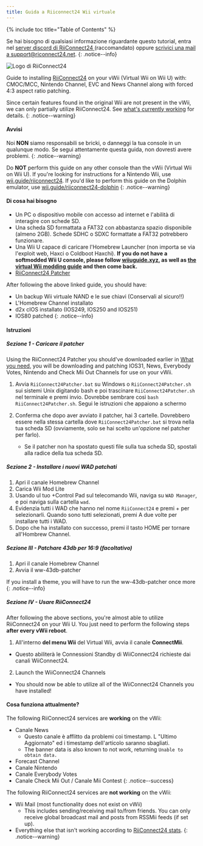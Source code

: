 ```yaml
---
title: Guida a Riiconnect24 Wii virtuale
---
```


{% include toc title="Table of Contents" %}

Se hai bisogno di qualsiasi informazione riguardante questo tutorial, entra nel [server discord di RiiConnect24 ](https://discord.gg/rc24)(raccomandato) oppure [scrivici una mail a support@riconnect24.net](mailto:support@riiconnect24.net).
{: .notice--info}

![Logo di RiiConnect24](/images/WiiRC24Logo.jpg)

Guide to installing [RiiConnect24](https://rc24.xyz) on your vWii (Virtual Wii on Wii U) with: CMOC/MCC, Nintendo Channel, EVC and News Channel along with forced 4:3 aspect ratio patching.

Since certain features found in the original Wii are not present in the vWii, we can only partially utilize RiiConnect24. See [what's currently working](#whats-currently-working) for details.
{: .notice--warning}

#### Avvisi

Noi **NON** siamo responsabili se bricki, o danneggi la tua console in un qualunque modo. Se segui attentamente questa guida, non dovresti avere problemi.
{: .notice--warning}

Do **NOT** perform this guide on any other console than the vWii (Virtual Wii on Wii U). If you're looking for instructions for a Nintendo Wii, use [wii.guide/riiconnect24](riiconnect24). If you'd like to perform this guide on the Dolphin emulator, use [wii.guide/riiconnect24-dolphin](/riiconnect24-dolphin)
{: .notice--warning}

#### Di cosa hai bisogno

* Un PC o dispositivo mobile con accesso ad internet e l'abilità di interagire con schede SD.
* Una scheda SD formattata a FAT32 con abbastanza spazio disponibile (almeno 2GB). Schede SDHC o SDXC formattate a FAT32 potrebbero funzionare.
* Una Wii U capace di caricare l'Homebrew Launcher (non importa se via l'exploit web, Haxci o Coldboot Haxchi). **If you do not have a softmodded Wii U console, please follow [wiiuguide.xyz](https://wiiuguide.xyz), as well as [the virtual Wii modding guide](https://wiiuguide.xyz/#/vwii-modding) and then come back.**
* [RiiConnect24 Patcher](https://github.com/RiiConnect24/RiiConnect24-Patcher/releases)

After following the above linked guide, you should have:
* Un backup Wii virtuale NAND e le sue chiavi (Conservali al sicuro!!)
* L'Homebrew Channel installato
* d2x cIOS installato (IOS249, IOS250 and IOS251)
* IOS80 patched
{: .notice--info}

#### Istruzioni

##### Sezione 1 - Caricare il patcher

Using the RiiConnect24 Patcher you should've downloaded earlier in [What you need](#what-you-need), you will be downloading and patching IOS31, News, Everybody Votes, Nintendo and Check Mii Out Channels for use on your vWii.

1. Avvia `RiiConnect24Patcher.bat` su Windows o `RiiConnect24Patcher.sh` sui sistemi Unix digitando bash e poi trascinare `RiiConnect24Patcher.sh` nel terminale e premi invio. Dovrebbe sembrare così `bash RiiConnect24Patcher.sh`. Segui le istruzioni che appaiono a schermo

2. Conferma che dopo aver avviato il patcher, hai 3 cartelle. Dovrebbero essere nella stessa cartella dove `RiiConnect24Patcher.bat` si trova nella tua scheda SD (ovviamente, solo se hai scelto un'opzione nel patcher per farlo).
   - Se il patcher non ha spostato questi file sulla tua scheda SD, spostali alla radice della tua scheda SD.

##### Sezione 2 - Installare i nuovi WAD patchati

1. Apri il canale Homebrew Channel
2. Carica Wii Mod Lite
3. Usando ul tuo +Control Pad sul telecomando Wii, naviga su `WAD Manager`, e poi naviga sulla cartella `wad`.
4. Evidenzia tutti i WAD che hanno nel nome `RiiConnect24` e premi + per selezionarli. Quando sono tutti selezionati, premi A due volte per installare tutti i WAD.
5. Dopo che ha installato con successo, premi il tasto HOME per tornare all'Hombrew Channel.

##### Sezione III - Patchare 43db per 16:9 (facoltativo)

1. Apri il canale Homebrew Channel
2. Avvia il ww-43db-patcher

If you install a theme, you will have to run the ww-43db-patcher once more
{: .notice--info}

##### Sezione IV - Usare RiiConnect24

After following the above sections, you're almost able to utilize RiiConnect24 on your Wii U. You just need to perform the following steps **after every vWii reboot**.

1. All'interno **del menu Wii** del Virtual Wii, avvia il canale **ConnectMii**.
* Questo abiliterà le Connessioni Standby di WiiConnect24 richieste dai canali WiiConnect24.
2. Launch the WiiConnect24 Channels
* You should now be able to utilize all of the WiiConnect24 Channels you have installed!

#### Cosa funziona attualmente?
The following RiiConnect24 services are **working** on the vWii:
* Canale News
    * Questo canale è afflitto da problemi coi timestamp. L "Ultimo Aggiornato" ed i timestamp dell'articolo saranno sbagliati.
    * The banner data is also known to not work, returning `Unable to obtain data.`
* Forecast Channel
* Canale Nintendo
* Canale Everybody Votes
* Canale Check Mii Out / Canale Mii Contest
{: .notice--success}

The following RiiConnect24 services are **not working** on the vWii:
* Wii Mail (most functionality does not exist on vWii)
    * This includes sending/receiving mail to/from friends. You can only receive global broadcast mail and posts from RSSMii feeds (if set up).
* Everything else that isn't working according to [RiiConnect24 stats](https://rc24.xyz/stats/index.html).
{: .notice--warning}

